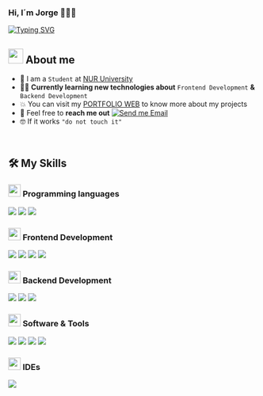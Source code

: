 ### Hi, I´m Jorge 👋🧑‍💻

[![Typing SVG](https://readme-typing-svg.herokuapp.com?font=Open+Sans&weight=800&pause=1000&random=false&width=435&lines=Welcome+to+my+github+profile!;I'm+Frontend+and+Backend+developer+)](https://git.io/typing-svg)

<!--About Me-->

## <picture><img src = "https://github.com/7oSkaaa/7oSkaaa/blob/main/Images/about_me.gif?raw=true" width = 30px></picture> About me

- :school: I am a `Student` at [NUR University](https://www.nur.edu/)
- :technologist: **Currently learning new technologies about** `Frontend Development` **&** `Backend Development`
- :boom: You can visit my [PORTFOLIO WEB]() to know more about my projects
- :email: Feel free to **reach me out** [![Send me Email](https://img.shields.io/static/v1?label=email&amp;message=Jorge&amp;color=EA4335&amp;style=flat-square)](mailto:jporizrojas@gmail.com)
- :nerd_face: If it works `"do not touch it"`

<br>

## 🛠️ My Skills

### <picture> <img src = "https://github.com/7oSkaaa/7oSkaaa/blob/main/Images/Programming_Languages.gif?raw=true" width = 25px>  </picture> Programming languages

<span>
  <img src="https://skillicons.dev/icons?i=javascript" />
</span>
<span>
  <img src="https://skillicons.dev/icons?i=typescript" />
</span>
<span>
  <img src="https://skillicons.dev/icons?i=python" />
</span>

### <picture> <img src = "https://github.com/7oSkaaa/7oSkaaa/blob/main/Images/Front_End.gif?raw=true" width = 25px>  </picture> Frontend Development

<span>
  <img src="https://skillicons.dev/icons?i=html" />
</span>
<span>
  <img src="https://skillicons.dev/icons?i=css" />
</span>
<span>
  <img src="https://skillicons.dev/icons?i=react" />
</span>
<span>
  <img src="https://skillicons.dev/icons?i=astro" />
</span>

### <picture> <img src = "https://media0.giphy.com/media/v1.Y2lkPTc5MGI3NjExcjE5Y2RvMXd6OW1sbzZrbzB5bXpqcGhjaTU5d282Z2liZDE4ejJkbyZlcD12MV9pbnRlcm5hbF9naWZfYnlfaWQmY3Q9Zw/KGhpQ5NMoWKQurlHwI/giphy.gif?raw=true" width = 25px>  </picture> Backend Development

<span>
  <img src="https://skillicons.dev/icons?i=nodejs" />
</span>
<span>
  <img src="https://skillicons.dev/icons?i=express" />
</span>
<span>
  <img src="https://skillicons.dev/icons?i=npm" />
</span>

### <picture> <img src = "https://github.com/7oSkaaa/7oSkaaa/blob/main/Images/Software_Tools.gif?raw=true" width = 25px>  </picture> Software & Tools

<span>
  <img src="https://skillicons.dev/icons?i=bootstrap" />
</span>
<span>
  <img src="https://skillicons.dev/icons?i=tailwind" />
</span>
<span>
  <img src="https://skillicons.dev/icons?i=mysql" />
</span>
<span>
  <img src="https://skillicons.dev/icons?i=markdown" />
</span>

### <picture> <img src = "https://github.com/7oSkaaa/7oSkaaa/blob/main/Images/IDEs.gif?raw=true" width = 25px>  </picture> IDEs

<span>
  <img src="https://skillicons.dev/icons?i=vscode" />
</span>

<!-- 
### <picture> <img src = "https://github.com/7oSkaaa/7oSkaaa/blob/main/Images/OS.gif?raw=true" width = 20px>  </picture> Operating Systems

![Windows](https://img.shields.io/badge/Windows-0078D6?style=flat-square&logo=Windows&logoColor=white)
-->

<br>


<!--
```js
const Me = {
  code: ['Javascript', 'Typescript', 'Python', 'HTML', 'CSS'],
  tools: ['React', 'Astro', 'Node', 'Bootstrap', 'Tailwind'],
  db: ['MySql', 'PostgreSql'],
}
```
-->

<!--
**JorgePorizR/JorgePorizR** is a ✨ _special_ ✨ repository because its `README.md` (this file) appears on your GitHub profile.

Here are some ideas to get you started:

- 🔭 I’m currently working on ...
- 🌱 I’m currently learning ...
- 👯 I’m looking to collaborate on ...
- 🤔 I’m looking for help with ...
- 💬 Ask me about ...
- 📫 How to reach me: ...
- 😄 Pronouns: ...
- ⚡ Fun fact: ...
-->
